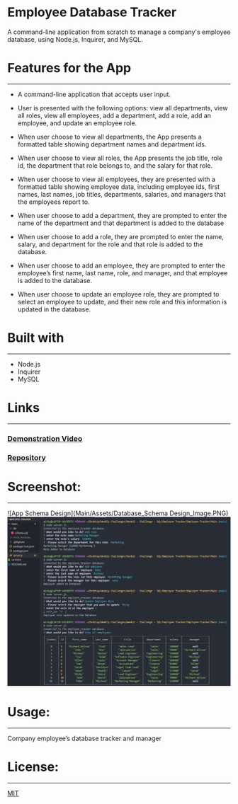 # Employee Database Tracker
A command-line application from scratch to manage a company's employee database, using Node.js, Inquirer, and MySQL.
# Features for the App 
-----------------------------------------------------------------------  
-	A command-line application that accepts user input.

-	User is presented with the following options: view all departments, view all roles, view all employees, add a department, add a role, add an employee, and update an employee role.

-	When user choose to view all departments, the App presents a formatted table showing department names and department ids.

-	When user choose to view all roles, the App presents the job title, role id, the department that role belongs to, and the salary for that role.

-	When user choose to view all employees, they are presented with a formatted table showing employee data, including employee ids, first names, last names, job titles, departments, salaries, and managers that the employees report to.

-	When user choose to add a department, they are prompted to enter the name of the department and that department is added to the database

-	When user choose to add a role, they are prompted to enter the name, salary, and department for the role and that role is added to the database.

-	When user choose to add an employee, they are prompted to enter the employee’s first name, last name, role, and manager, and that employee is added to the database.

-	When user choose to update an employee role, they are prompted to select an employee to update, and their new role and this information is updated in the database.


# Built with
-----------------------------------------------------------------------
 - Node.js
- Inquirer
- MySQL


# Links
-----------------------------------------------------------------------
### [Demonstration Video](https://youtu.be/j9wPerrACYw)
### [Repository](https://github.com/Micky-Ad/Employee-Tracker)


# Screenshot:
----------------------------------------------------------------------
 ![App Schema Design](Main/Assets/Database_Schema Design_Image.PNG)
 ![App Schema Design](Main/Assets/Screenshot_Sample.PNG)
 

# Usage:
----------------------------------------------------------------------
Company employee’s database tracker and manager



# License:
-----------------------------------------------------------------------
[MIT](https://choosealicense.com/licenses/mit/)
